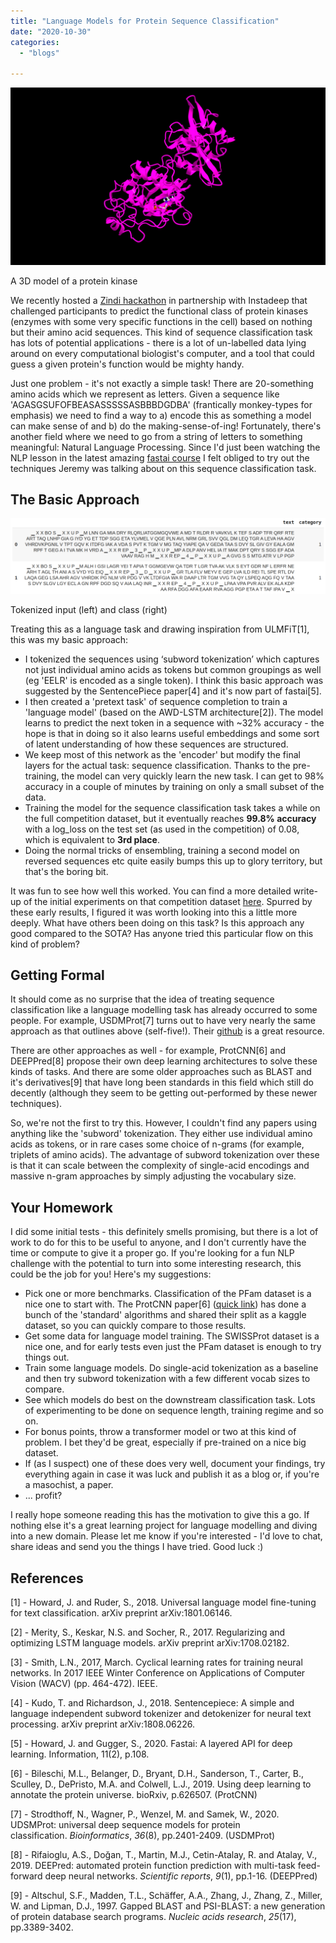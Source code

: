 ```yaml
---
title: "Language Models for Protein Sequence Classification"
date: "2020-10-30"
categories:
  - "blogs"

---
```


![](images/screenshot-from-2020-10-16-15-50-13.png)

A 3D model of a protein kinase

We recently hosted a [Zindi hackathon](https://zindi.africa/hackathons/umojahack-tunisia) in partnership with Instadeep that challenged participants to predict the functional class of protein kinases (enzymes with some very specific functions in the cell) based on nothing but their amino acid sequences. This kind of sequence classification task has lots of potential applications - there is a lot of un-labelled data lying around on every computational biologist's computer, and a tool that could guess a given protein's function would be mighty handy.

Just one problem - it's not exactly a simple task! There are 20-something amino acids which we represent as letters. Given a sequence like 'AGASGSUFOFBEASASSSSSASBBBDGDBA' (frantically monkey-types for emphasis) we need to find a way to a) encode this as something a model can make sense of and b) do the making-sense-of-ing! Fortunately, there's another field where we need to go from a string of letters to something meaningful: Natural Language Processing. Since I'd just been watching the NLP lesson in the latest amazing [fastai course](https://course.fast.ai/) I felt obliged to try out the techniques Jeremy was talking about on this sequence classification task.

## The Basic Approach

![](images/screenshot-from-2020-10-30-21-46-46.png)

Tokenized input (left) and class (right)

Treating this as a language task and drawing inspiration from ULMFiT\[1\], this was my basic approach:

- I tokenized the sequences using ‘subword tokenization’ which captures not just individual amino acids as tokens but common groupings as well (eg 'EELR' is encoded as a single token). I think this basic approach was suggested by the SentencePiece paper\[4\] and it's now part of fastai\[5\].
- I then created a 'pretext task' of sequence completion to train a 'language model' (based on the AWD-LSTM architecture\[2\]). The model learns to predict the next token in a sequence with ~32% accuracy - the hope is that in doing so it also learns useful embeddings and some sort of latent understanding of how these sequences are structured.
- We keep most of this network as the 'encoder' but modify the final layers for the actual task: sequence classification. Thanks to the pre-training, the model can very quickly learn the new task. I can get to 98% accuracy in a couple of minutes by training on only a small subset of the data.
- Training the model for the sequence classification task takes a while on the full competition dataset, but it eventually reaches **99.8% accuracy** with a log\_loss on the test set (as used in the competition) of 0.08, which is equivalent to **3rd place**.
- Doing the normal tricks of ensembling, training a second model on reversed sequences etc quite easily bumps this up to glory territory, but that's the boring bit.

It was fun to see how well this worked. You can find a more detailed write-up of the initial experiments on that competition dataset [here](https://docs.google.com/document/d/11OBYypcNvPChQ5ycj1of6hLTbJ1P-UPPDMtSzC4F_Lc/edit?usp=sharing). Spurred by these early results, I figured it was worth looking into this a little more deeply. What have others been doing on this task? Is this approach any good compared to the SOTA? Has anyone tried this particular flow on this kind of problem?

## Getting Formal

It should come as no surprise that the idea of treating sequence classification like a language modelling task has already occurred to some people. For example, USDMProt\[7\] turns out to have very nearly the same approach as that outlines above (self-five!). Their [github](https://github.com/nstrodt/UDSMProt) is a great resource.

There are other approaches as well - for example, ProtCNN\[6\] and DEEPPred\[8\] propose their own deep learning architectures to solve these kinds of tasks. And there are some older approaches such as BLAST and it's derivatives\[9\] that have long been standards in this field which still do decently (although they seem to be getting out-performed by these newer techniques).

So, we're not the first to try this. However, I couldn't find any papers using anything like the 'subword' tokenization. They either use individual amino acids as tokens, or in rare cases some choice of n-grams (for example, triplets of amino acids). The advantage of subword tokenization over these is that it can scale between the complexity of single-acid encodings and massive n-gram approaches by simply adjusting the vocabulary size.

## Your Homework

I did some initial tests - this definitely smells promising, but there is a lot of work to do for this to be useful to anyone, and I don't currently have the time or compute to give it a proper go. If you're looking for a fun NLP challenge with the potential to turn into some interesting research, this could be the job for you! Here's my suggestions:

- Pick one or more benchmarks. Classification of the PFam dataset is a nice one to start with. The ProtCNN paper\[6\] ([quick link](https://www.biorxiv.org/content/10.1101/626507v4.full)) has done a bunch of the 'standard' algorithms and shared their split as a kaggle dataset, so you can quickly compare to those results.
- Get some data for language model training. The SWISSProt dataset is a nice one, and for early tests even just the PFam dataset is enough to try things out.
- Train some language models. Do single-acid tokenization as a baseline and then try subword tokenization with a few different vocab sizes to compare.
- See which models do best on the downstream classification task. Lots of experimenting to be done on sequence length, training regime and so on.
- For bonus points, throw a transformer model or two at this kind of problem. I bet they'd be great, especially if pre-trained on a nice big dataset.
- If (as I suspect) one of these does very well, document your findings, try everything again in case it was luck and publish it as a blog or, if you're a masochist, a paper.
- ... profit?

I really hope someone reading this has the motivation to give this a go. If nothing else it's a great learning project for language modelling and diving into a new domain. Please let me know if you're interested - I'd love to chat, share ideas and send you the things I have tried. Good luck :)

## References

\[1\] - Howard, J. and Ruder, S., 2018. Universal language model fine-tuning for text classification. arXiv preprint arXiv:1801.06146.

\[2\] - Merity, S., Keskar, N.S. and Socher, R., 2017. Regularizing and optimizing LSTM language models. arXiv preprint arXiv:1708.02182.

\[3\] - Smith, L.N., 2017, March. Cyclical learning rates for training neural networks. In 2017 IEEE Winter Conference on Applications of Computer Vision (WACV) (pp. 464-472). IEEE.

\[4\] - Kudo, T. and Richardson, J., 2018. Sentencepiece: A simple and language independent subword tokenizer and detokenizer for neural text processing. arXiv preprint arXiv:1808.06226.

\[5\] - Howard, J. and Gugger, S., 2020. Fastai: A layered API for deep learning. Information, 11(2), p.108.

\[6\] - Bileschi, M.L., Belanger, D., Bryant, D.H., Sanderson, T., Carter, B., Sculley, D., DePristo, M.A. and Colwell, L.J., 2019. Using deep learning to annotate the protein universe. bioRxiv, p.626507. (ProtCNN)

\[7\] - Strodthoff, N., Wagner, P., Wenzel, M. and Samek, W., 2020. UDSMProt: universal deep sequence models for protein classification. _Bioinformatics_, _36_(8), pp.2401-2409. (USDMProt)

\[8\] - Rifaioglu, A.S., Doğan, T., Martin, M.J., Cetin-Atalay, R. and Atalay, V., 2019. DEEPred: automated protein function prediction with multi-task feed-forward deep neural networks. _Scientific reports_, _9_(1), pp.1-16. (DEEPPred)

\[9\] - Altschul, S.F., Madden, T.L., Schäffer, A.A., Zhang, J., Zhang, Z., Miller, W. and Lipman, D.J., 1997. Gapped BLAST and PSI-BLAST: a new generation of protein database search programs. _Nucleic acids research_, _25_(17), pp.3389-3402.
